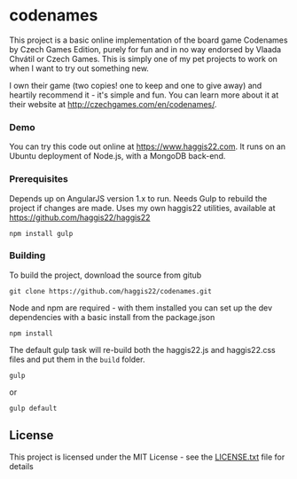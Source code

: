 ﻿# codenames

This project is a basic online implementation of the board game Codenames by Czech Games Edition, purely for 
fun and in no way endorsed by Vlaada Chvátil or Czech Games. This is simply one of my pet projects to work 
on when I want to try out something new.

I own their game (two copies! one to keep and one to give away) 
and heartily recommend it - it's simple and fun. You can learn more 
about it at their website at http://czechgames.com/en/codenames/.

### Demo

You can try this code out online at https://www.haggis22.com. It runs on an Ubuntu deployment of Node.js,
with a MongoDB back-end.

### Prerequisites

Depends up on AngularJS version 1.x to run. Needs Gulp to rebuild the project if changes are made.
Uses my own haggis22 utilities, available at https://github.com/haggis22/haggis22

```
npm install gulp
```

### Building

To build the project, download the source from gitub

```
git clone https://github.com/haggis22/codenames.git
```

Node and npm are required - with them installed you can set up the dev dependencies with a basic install from the package.json

```
npm install
```

The default gulp task will re-build both the haggis22.js and haggis22.css files and put them in the `build` folder.

```
gulp 
```
or
```
gulp default
```


## License

This project is licensed under the MIT License - see the [LICENSE.txt](LICENSE.txt) file for details

